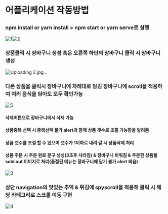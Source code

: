 
# 어플리케이션 작동방법

### npm install or yarn install > npm  start or yarn serve로 실행
![1](https://user-images.githubusercontent.com/76252074/131237013-721755d6-3dfe-4081-971a-6e3ffed3be6b.jpg)![2](https://user-images.githubusercontent.com/76252074/131237019-6d8e3b0b-0bb4-497c-be7a-62728956ccaa.jpg)


### 상품클릭 시 장바구니 생성 혹은 오른쪽 하단의 장바구니 클릭 시 장바구니생성

![Uploading 2.jpg…]()

### 다른 상품을 클릭시 장바구니에 차례대로 담김 장바구니에 scroll을 적용하여 여러 음식을 담아도 모두 확인가능

![5](https://user-images.githubusercontent.com/76252074/131237051-e6998165-62af-449a-8358-db08c3012c9e.jpg)

#### 삭제버튼으로 장바구니에서 삭제 가능
#### 상품중복 선택 시 중복선택 불가 alert과 함께 상품 갯수로 조절 가능함을 알려줌
#### 상품 갯수를 조절 할 수 있으며 갯수가 1이하로 내려 갈 시 상품삭제 처리
#### 상품 주문 시 주문 완료 문구 생성(3초후 사라짐) & 장바구니 비워짐 & 주문한 상품들 sold out 이미지로 처리(품절된 메뉴는 장바구니에 담기 불가 alert 띄움)
![3](https://user-images.githubusercontent.com/76252074/131237063-4a0c91bd-76e6-4815-b96f-cf34350ab88d.jpg)

### 상단 navigation의 맛있는 추억 & 튀김에 spyscroll을 적용해 클릭 시 해당 카테고리로 스크롤 이동 구현
![4](https://user-images.githubusercontent.com/76252074/131237067-9fdcb9e4-3832-49a6-ada1-de2df111d53c.jpg)
